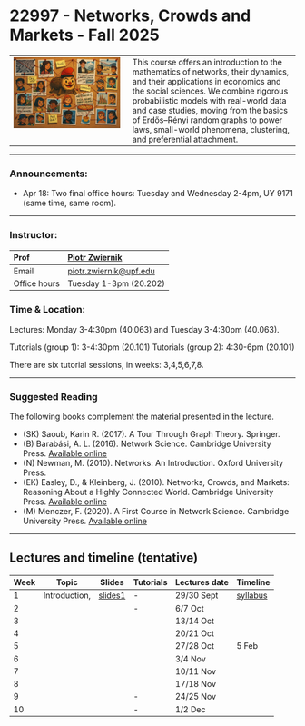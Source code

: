 # 22997 - Networks, Crowds and Markets - Fall 2025

<table>
<tr>
<td style="width:40%; vertical-align:top;">
  <img src="cover_image.png" alt="Course cover" width="100%">
</td>
<td style="width:60%; vertical-align:top; padding-left:15px;">
  This course offers an introduction to the mathematics of networks, their dynamics, and their applications in economics and the social sciences. We combine rigorous probabilistic models with real-world data and case studies, moving from the basics of Erdős–Rényi random graphs to power laws, small-world phenomena, clustering, and preferential attachment.
</td>
</tr>
</table>

***

### Announcements:
- Apr 18: Two final office hours: Tuesday and Wednesday 2-4pm, UY 9171 (same time, same room). 

***

### Instructor:

| Prof |  [Piotr Zwiernik](https://pzwiernik.github.io/) |
| :--- | :--- |
| Email | piotr.zwiernik@upf.edu |
| Office hours | Tuesday 1-3pm (20.202) |


### Time & Location:


Lectures: Monday 3-4:30pm (40.063) and Tuesday 3-4:30pm (40.063).

Tutorials (group 1): 3-4:30pm (20.101)
Tutorials (group 2): 4:30-6pm (20.101)

There are six tutorial sessions, in weeks: 3,4,5,6,7,8. 

***

### Suggested Reading
The following books complement the material presented in the lecture.


* (SK) Saoub, Karin R. (2017). A Tour Through Graph Theory. Springer.
* (B) Barabási, A. L. (2016). Network Science. Cambridge University Press. [Available online](https://networksciencebook.com/)
* (N) Newman, M. (2010). Networks: An Introduction. Oxford University Press.
* (EK) Easley, D., & Kleinberg, J. (2010). Networks, Crowds, and Markets: Reasoning About a Highly Connected World. Cambridge University Press. [Available online](https://www.cs.cornell.edu/home/kleinber/networks-book/networks-book.pdf)
* (M) Menczer, F. (2020). A First Course in Network Science. Cambridge University Press. [Available online](https://cambridgeuniversitypress.github.io/FirstCourseNetworkScience/)


***

## Lectures and timeline (tentative)

| Week | Topic  | Slides | Tutorials | Lectures date  | Timeline |
| --- |  --- | --- | --- | --- | --- | 
| 1 | Introduction,   | [slides1](./slides/slides_intro.pdf)  | - |  29/30 Sept | [syllabus]() |
| 2 |  | | - | 6/7 Oct | |
| 3 | | | | 13/14 Oct |   |
| 4 |    | |  | 20/21 Oct |  |
| 5 |  | | | 27/28 Oct | 5 Feb|  |
| 6 | | | | 3/4 Nov|  |
| 7 |  | | | 10/11 Nov |  |
| 8 |  | || 17/18 Nov|  |
| 9 |   | | - | 24/25 Nov| |
| 10 | | | - | 1/2 Dec| |
